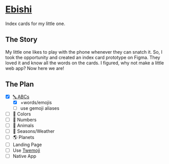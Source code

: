 # [Ebishi](https://indyandie.github.io/ebishi/)

Index cards for my little one.

## The Story

My little one likes to play with the phone whenever they can snatch it. So, I took the opportunity and created an index card prototype on Figma. They loved it and know all the words on the cards. I figured, why not make a little web app? Now here we are!

## The Plan

- [x] [🔤 ABCs](https://indyandie.github.io/ebishi/abc/)
  - [x] +words/emojis
  - [ ] use gemoji aliases
- [ ] 🎨 Colors
- [ ] 🔢 Numbers
- [ ] 🐘 Animals
- [ ] 🍁 Seasons/Weather
- [ ] 🌎 Planets
- [ ] Landing Page
- [ ] Use [Twemoji](https://github.com/twitter/twemoji)
- [ ] Native App
